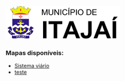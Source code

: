 ![Brasão](images/brasao.png)
### Mapas disponíveis:

* [Sistema viário](https://jaceguay.github.io/sigi/sistemaviario.html)
* [teste](https://jaceguay.github.io/sigi/teste2.html)

